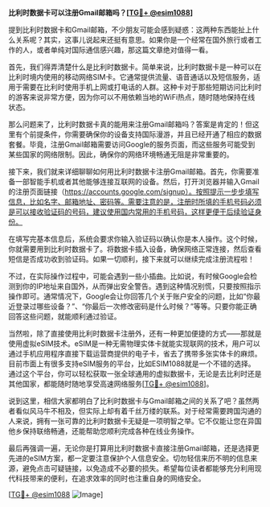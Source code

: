 **比利时数据卡可以注册Gmail邮箱吗？[[TG💪+ @esim1088](https://t.me/s/esim1088)]**

提到比利时数据卡和Gmail邮箱，不少朋友可能会感到疑惑：这两种东西能扯上什么关系呢？其实，这事儿说起来还挺有意思。如果你是一个经常在国外旅行或者工作的人，或者单纯对国际通信感兴趣，那这篇文章绝对值得一看。

首先，我们得弄清楚什么是比利时数据卡。简单来说，比利时数据卡是一种可以在比利时境内使用的移动网络SIM卡。它通常提供流量、语音通话以及短信服务，适用于需要在比利时使用手机上网或打电话的人群。这种卡对于那些短期访问比利时的游客来说非常方便，因为你可以不用依赖当地的WiFi热点，随时随地保持在线状态。

那么问题来了，比利时数据卡真的能用来注册Gmail邮箱吗？答案是肯定的！但这里有个前提条件，你需要确保你的设备支持国际漫游，并且已经开通了相应的数据套餐。毕竟，注册Gmail邮箱需要访问Google的服务页面，而这些服务可能受到某些国家的网络限制。因此，确保你的网络环境畅通无阻是非常重要的。

接下来，我们就来详细聊聊如何用比利时数据卡注册Gmail邮箱。首先，你需要准备一部智能手机或者其他能够连接互联网的设备。然后，打开浏览器并输入Gmail的注册页面链接（https://accounts.google.com/signup）。按照提示一步步填写信息，比如名字、邮箱地址、密码等。需要注意的是，注册时所填的手机号码必须是可以接收验证码的号码，建议使用国内常用的手机号码，这样更便于后续验证身份。

在填写完基本信息后，系统会要求你输入验证码以确认你是本人操作。这个时候，你就需要用到比利时数据卡了。将数据卡插入设备，确保网络正常连接，然后查看短信是否成功收到验证码。如果一切顺利，接下来就可以继续完成注册流程啦！

不过，在实际操作过程中，可能会遇到一些小插曲。比如说，有时候Google会检测到你的IP地址来自国外，从而弹出安全警告。遇到这种情况别慌，只要按照指示操作即可。通常情况下，Google会让你回答几个关于账户安全的问题，比如“你最近登录过哪些设备？”、“你最后一次修改密码是什么时候？”等等。只要你能正确回答这些问题，就能顺利通过验证。

当然啦，除了直接使用比利时数据卡注册外，还有一种更加便捷的方式——那就是使用虚拟eSIM技术。eSIM是一种无需物理实体卡就能实现联网的技术，用户可以通过手机应用程序直接下载运营商提供的电子卡，省去了携带多张实体卡的麻烦。目前市面上有很多支持eSIM服务的平台，比如ESIM1088就是一个不错的选择。通过这个平台，你可以轻松获取一张全球通用的虚拟数据卡，无论是去比利时还是其他国家，都能随时随地享受高速网络服务[[TG💪+ @esim1088](https://t.me/s/esim1088)]。

说到这里，相信大家都明白了比利时数据卡与Gmail邮箱之间的关系了吧？虽然两者看似风马牛不相及，但实际上却有着千丝万缕的联系。对于经常需要跨国沟通的人来说，拥有一张可靠的比利时数据卡无疑是一项明智之举。它不仅能让您在异国他乡保持联络畅通，还能帮助您顺利完成各种在线业务操作。

最后再强调一遍，无论你是打算用比利时数据卡直接注册Gmail邮箱，还是选择更先进的eSIM方案，都一定要注意保护个人信息安全。切勿轻信来历不明的信息来源，避免点击可疑链接，以免造成不必要的损失。希望每位读者都能够充分利用现代科技带来的便利，在追求效率的同时也注重自身的网络安全。

[[TG💪+ @esim1088](https://t.me/s/esim1088) ![Image](https://i.postimg.cc/4NQfJmqS/Snipaste-2025-05-13-00-14-12.png)]